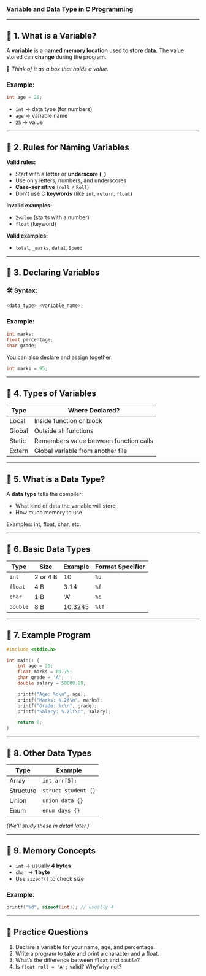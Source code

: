 ### Variable and Data Type in C Programming

---

## 🔹 1. What is a Variable?

A **variable** is a **named memory location** used to **store data**. The value stored can **change** during the program.

🧠 *Think of it as a box that holds a value.*

### Example:
```c
int age = 25;
```
- `int` → data type (for numbers)
- `age` → variable name
- `25` → value

---

## 🔹 2. Rules for Naming Variables

**Valid rules:**
- Start with a **letter** or **underscore (`_`)**
- Use only letters, numbers, and underscores
- **Case-sensitive** (`roll` ≠ `Roll`)
- Don't use C **keywords** (like `int`, `return`, `float`)

**Invalid examples:**
- `2value` (starts with a number)
- `float` (keyword)

**Valid examples:**
- `total`, `_marks`, `data1`, `Speed`

---

## 🔹 3. Declaring Variables

### 🛠 Syntax:
```c
<data_type> <variable_name>;
```

### Example:
```c
int marks;
float percentage;
char grade;
```

You can also declare and assign together:
```c
int marks = 95;
```

---

## 🔹 4. Types of Variables

| Type       | Where Declared?                          |
|------------|-------------------------------------------|
| Local      | Inside function or block                 |
| Global     | Outside all functions                    |
| Static     | Remembers value between function calls   |
| Extern     | Global variable from another file        |

---

## 🔹 5. What is a Data Type?

A **data type** tells the compiler:
- What kind of data the variable will store
- How much memory to use

Examples: int, float, char, etc.

---

## 🔹 6. Basic Data Types

| Type     | Size     | Example   | Format Specifier |
|----------|----------|-----------|------------------|
| `int`    | 2 or 4 B | 10        | `%d`             |
| `float`  | 4 B      | 3.14      | `%f`             |
| `char`   | 1 B      | 'A'       | `%c`             |
| `double` | 8 B      | 10.3245   | `%lf`            |

---

## 🔹 7. Example Program

```c
#include <stdio.h>

int main() {
    int age = 20;
    float marks = 89.75;
    char grade = 'A';
    double salary = 50000.89;

    printf("Age: %d\n", age);
    printf("Marks: %.2f\n", marks);
    printf("Grade: %c\n", grade);
    printf("Salary: %.2lf\n", salary);

    return 0;
}
```

---

## 🔹 8. Other Data Types

| Type           | Example               |
|----------------|------------------------|
| Array          | `int arr[5];`          |
| Structure      | `struct student {}`    |
| Union          | `union data {}`        |
| Enum           | `enum days {}`         |

*(We’ll study these in detail later.)*

---

## 🔹 9. Memory Concepts

- `int` → usually **4 bytes**
- `char` → **1 byte**
- Use `sizeof()` to check size

### Example:
```c
printf("%d", sizeof(int)); // usually 4
```

---

## 🔹 Practice Questions

1. Declare a variable for your name, age, and percentage.
2. Write a program to take and print a character and a float.
3. What’s the difference between `float` and `double`?
4. Is `float roll = 'A';` valid? Why/why not?

